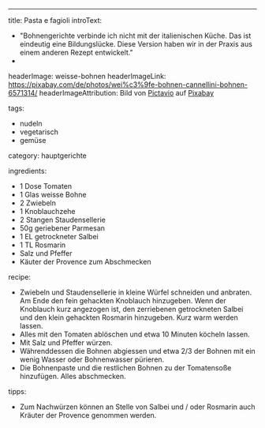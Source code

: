 ---
title: Pasta e fagioli
introText:
  - "Bohnengerichte verbinde ich nicht mit der italienischen Küche. Das ist eindeutig eine Bildungslücke. Diese Version haben wir in der Praxis aus einem anderen Rezept entwickelt."
  -
headerImage: weisse-bohnen
headerImageLink: https://pixabay.com/de/photos/wei%c3%9fe-bohnen-cannellini-bohnen-6571314/
headerImageAttribution: Bild von <a href="https://pixabay.com/de/users/pictavio-1923348/?utm_source=link-attribution&amp;utm_medium=referral&amp;utm_campaign=image&amp;utm_content=6571314">Pictavio</a> auf <a href="https://pixabay.com/de//?utm_source=link-attribution&amp;utm_medium=referral&amp;utm_campaign=image&amp;utm_content=6571314">Pixabay</a>

tags:
  - nudeln
  - vegetarisch
  - gemüse

category: hauptgerichte

ingredients:
  - 1 Dose Tomaten
  - 1 Glas weisse Bohne
  - 2 Zwiebeln
  - 1 Knoblauchzehe
  - 2 Stangen Staudensellerie
  - 50g geriebener Parmesan
  - 1 EL getrockneter Salbei
  - 1 TL Rosmarin
  - Salz und Pfeffer
  - Käuter der Provence zum Abschmecken

recipe:
  - Zwiebeln und Staudensellerie in kleine Würfel schneiden und anbraten. Am Ende den fein gehackten Knoblauch hinzugeben. Wenn der Knoblauch kurz angezogen ist, den zerriebenen getrockneten Salbei und den klein gehackten Rosmarin hinzugeben. Kurz warm werden lassen.
  - Alles mit den Tomaten ablöschen und etwa 10 Minuten köcheln lassen.
  - Mit Salz und Pfeffer würzen.
  - Währenddessen die Bohnen abgiessen und etwa 2/3 der Bohnen mit ein wenig Wasser oder Bohnenwasser pürieren.
  - Die Bohnenpaste und die restlichen Bohnen zu der Tomatensoße hinzufügen. Alles abschmecken.

tipps:
  - Zum Nachwürzen können an Stelle von Salbei und / oder Rosmarin auch Kräuter der Provence genommen werden.
